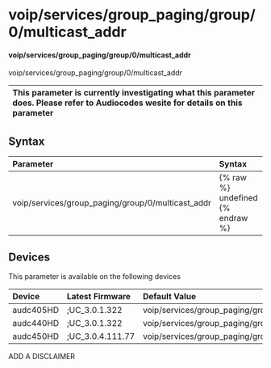 ﻿---
description: voip/services/group_paging/group/0/multicast_addr
search: false
---

# voip/services/group_paging/group/0/multicast_addr

#### voip/services/group_paging/group/0/multicast_addr

voip/services/group_paging/group/0/multicast_addr


| This parameter is currently investigating what this parameter does. Please refer to Audiocodes wesite for details on this parameter | 
| :--- |

## Syntax
| Parameter | Syntax |
| :--- | :--- |
|voip/services/group_paging/group/0/multicast_addr | {% raw %} undefined {% endraw %}|

## Devices
This parameter is available on the following devices

| Device | Latest Firmware | Default Value |
|:---|:---|:---|
| audc405HD | ;UC_3.0.1.322 | voip/services/group_paging/group/0/multicast_addr=224.0.1.0 
| audc440HD | ;UC_3.0.1.322 | voip/services/group_paging/group/0/multicast_addr=224.0.1.0 
| audc450HD | ;UC_3.0.4.111.77 | voip/services/group_paging/group/0/multicast_addr=224.0.1.0 

ADD A DISCLAIMER

